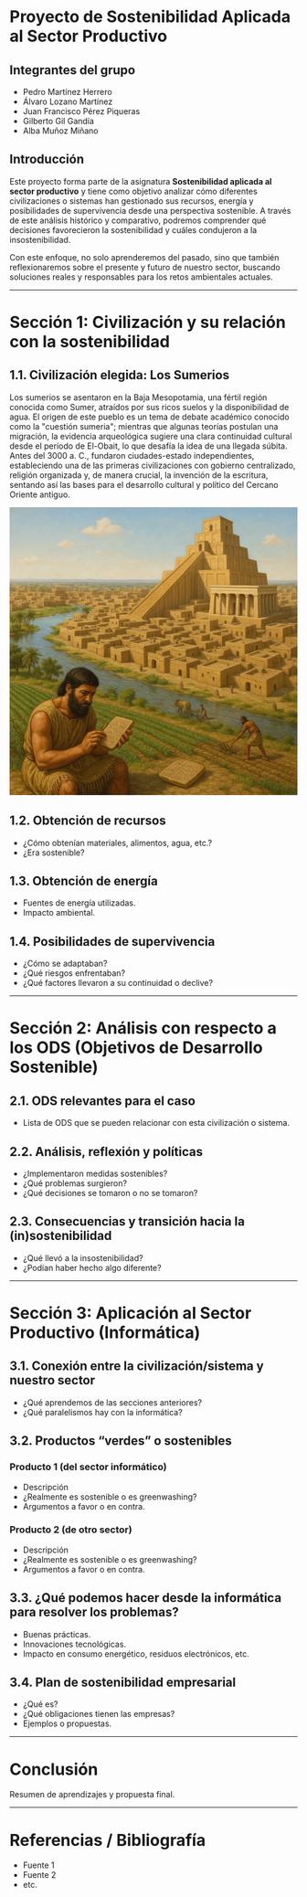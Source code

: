 # Proyecto de Sostenibilidad Aplicada al Sector Productivo

## Integrantes del grupo
- Pedro Martínez Herrero  
- Álvaro Lozano Martínez  
- Juan Francisco Pérez Piqueras  
- Gilberto Gil Gandía  
- Alba Muñoz Miñano

## Introducción
Este proyecto forma parte de la asignatura **Sostenibilidad aplicada al sector productivo** y tiene como objetivo analizar cómo diferentes civilizaciones o sistemas han gestionado sus recursos, energía y posibilidades de supervivencia desde una perspectiva sostenible. A través de este análisis histórico y comparativo, podremos comprender qué decisiones favorecieron la sostenibilidad y cuáles condujeron a la insostenibilidad.

Con este enfoque, no solo aprenderemos del pasado, sino que también reflexionaremos sobre el presente y futuro de nuestro sector, buscando soluciones reales y responsables para los retos ambientales actuales.

---

# Sección 1: Civilización y su relación con la sostenibilidad

## 1.1. Civilización elegida: Los Sumerios
Los sumerios se asentaron en la Baja Mesopotamia, una fértil región conocida como Sumer, atraídos por sus ricos suelos y la disponibilidad de agua. El origen de este pueblo es un tema de debate académico conocido como la "cuestión sumeria"; mientras que algunas teorías postulan una migración, la evidencia arqueológica sugiere una clara continuidad cultural desde el período de El-Obait, lo que desafía la idea de una llegada súbita. Antes del 3000 a. C., fundaron ciudades-estado independientes, estableciendo una de las primeras civilizaciones con gobierno centralizado, religión organizada y, de manera crucial, la invención de la escritura, sentando así las bases para el desarrollo cultural y político del Cercano Oriente antiguo.

![Introducción a los Sumerios](IntroSumerios.png)


## 1.2. Obtención de recursos
- ¿Cómo obtenían materiales, alimentos, agua, etc.?
- ¿Era sostenible?

## 1.3. Obtención de energía
- Fuentes de energía utilizadas.
- Impacto ambiental.

## 1.4. Posibilidades de supervivencia
- ¿Cómo se adaptaban?
- ¿Qué riesgos enfrentaban?
- ¿Qué factores llevaron a su continuidad o declive?

---

# Sección 2: Análisis con respecto a los ODS (Objetivos de Desarrollo Sostenible)

## 2.1. ODS relevantes para el caso
- Lista de ODS que se pueden relacionar con esta civilización o sistema.

## 2.2. Análisis, reflexión y políticas
- ¿Implementaron medidas sostenibles?
- ¿Qué problemas surgieron?
- ¿Qué decisiones se tomaron o no se tomaron?

## 2.3. Consecuencias y transición hacia la (in)sostenibilidad
- ¿Qué llevó a la insostenibilidad?
- ¿Podían haber hecho algo diferente?

---

# Sección 3: Aplicación al Sector Productivo (Informática)

## 3.1. Conexión entre la civilización/sistema y nuestro sector
- ¿Qué aprendemos de las secciones anteriores?
- ¿Qué paralelismos hay con la informática?

## 3.2. Productos “verdes” o sostenibles

### Producto 1 (del sector informático)
- Descripción
- ¿Realmente es sostenible o es greenwashing?
- Argumentos a favor o en contra.

### Producto 2 (de otro sector)
- Descripción
- ¿Realmente es sostenible o es greenwashing?
- Argumentos a favor o en contra.

## 3.3. ¿Qué podemos hacer desde la informática para resolver los problemas?
- Buenas prácticas.
- Innovaciones tecnológicas.
- Impacto en consumo energético, residuos electrónicos, etc.

## 3.4. Plan de sostenibilidad empresarial
- ¿Qué es?
- ¿Qué obligaciones tienen las empresas?
- Ejemplos o propuestas.

---

# Conclusión
Resumen de aprendizajes y propuesta final.

---

# Referencias / Bibliografía
- Fuente 1
- Fuente 2
- etc.
